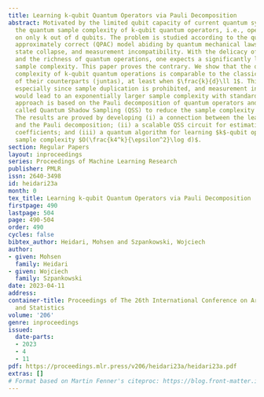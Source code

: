 ```yaml
---
title: Learning k-qubit Quantum Operators via Pauli Decomposition
abstract: Motivated by the limited qubit capacity of current quantum systems, we study
  the quantum sample complexity of k-qubit quantum operators, i.e., operations applicable
  on only k out of d qubits. The problem is studied according to the quantum probably
  approximately correct (QPAC) model abiding by quantum mechanical laws such as no-cloning,
  state collapse, and measurement incompatibility. With the delicacy of quantum samples
  and the richness of quantum operations, one expects a significantly larger quantum
  sample complexity. This paper proves the contrary. We show that the quantum sample
  complexity of k-qubit quantum operations is comparable to the classical sample complexity
  of their counterparts (juntas), at least when $\frac{k}{d}\ll 1$. This is surprising,
  especially since sample duplication is prohibited, and measurement incompatibility
  would lead to an exponentially larger sample complexity with standard methods. Our
  approach is based on the Pauli decomposition of quantum operators and a technique
  called Quantum Shadow Sampling (QSS) to reduce the sample complexity exponentially.
  The results are proved by developing (i) a connection between the learning loss
  and the Pauli decomposition; (ii) a scalable QSS circuit for estimating the Pauli
  coefficients; and (iii) a quantum algorithm for learning $k$-qubit operators with
  sample complexity $O(\frac{k4^k}{\epsilon^2}\log d)$.
section: Regular Papers
layout: inproceedings
series: Proceedings of Machine Learning Research
publisher: PMLR
issn: 2640-3498
id: heidari23a
month: 0
tex_title: Learning k-qubit Quantum Operators via Pauli Decomposition
firstpage: 490
lastpage: 504
page: 490-504
order: 490
cycles: false
bibtex_author: Heidari, Mohsen and Szpankowski, Wojciech
author:
- given: Mohsen
  family: Heidari
- given: Wojciech
  family: Szpankowski
date: 2023-04-11
address:
container-title: Proceedings of The 26th International Conference on Artificial Intelligence
  and Statistics
volume: '206'
genre: inproceedings
issued:
  date-parts:
  - 2023
  - 4
  - 11
pdf: https://proceedings.mlr.press/v206/heidari23a/heidari23a.pdf
extras: []
# Format based on Martin Fenner's citeproc: https://blog.front-matter.io/posts/citeproc-yaml-for-bibliographies/
---
```

